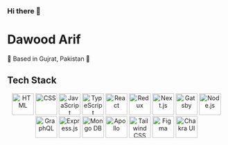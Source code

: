 ### Hi there 👋

# Dawood Arif

📍 Based in Gujrat, Pakistan 📍

## Tech Stack

<div align="center">
  <img src="https://skillicons.dev/icons?i=html" alt="HTML" width="50" height="50" />
  <img src="https://skillicons.dev/icons?i=css" alt="CSS" width="50" height="50" />
  <img src="https://skillicons.dev/icons?i=js" alt="JavaScript" width="50" height="50" />
  <img src="https://skillicons.dev/icons?i=ts" alt="TypeScript" width="50" height="50" />
  <img src="https://skillicons.dev/icons?i=react" alt="React" width="50" height="50" />
  <img src="https://skillicons.dev/icons?i=redux" alt="Redux" width="50" height="50" />
  <img src="https://skillicons.dev/icons?i=nextjs" alt="Next.js" width="50" height="50" />
  <img src="https://skillicons.dev/icons?i=gatsby" alt="Gatsby" width="50" height="50" />
  <img src="https://skillicons.dev/icons?i=nodejs" alt="Node.js" width="50" height="50" />
  <img src="https://skillicons.dev/icons?i=graphql" alt="GraphQL" width="50" height="50" />
  <img src="https://skillicons.dev/icons?i=express" alt="Express.js" width="50" height="50" />
  <img src="https://skillicons.dev/icons?i=mongo" alt="Mongo DB" width="50" height="50" />
  <img src="https://skillicons.dev/icons?i=apollo" alt="Apollo" width="50" height="50" />
  <img src="https://skillicons.dev/icons?i=tailwind" alt="Tailwind CSS" width="50" height="50" />
  <img src="https://skillicons.dev/icons?i=figma" alt="Figma" width="50" height="50" />
  <img src="https://skillicons.dev/icons?i=chakra" alt="Chakra UI" width="50" height="50" />
</div>

<!--
**dawudarif/dawudarif** is a ✨ _special_ ✨ repository because its `README.md` (this file) appears on your GitHub profile.

Here are some ideas to get you started:

- 🔭 I’m currently working on ...
- 🌱 I’m currently learning ...
- 👯 I’m looking to collaborate on ...
- 🤔 I’m looking for help with ...
- 💬 Ask me about ...
- 📫 How to reach me: ...
- 😄 Pronouns: ...
- ⚡ Fun fact: ...
-->
